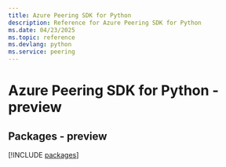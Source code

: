 ```yaml
---
title: Azure Peering SDK for Python
description: Reference for Azure Peering SDK for Python
ms.date: 04/23/2025
ms.topic: reference
ms.devlang: python
ms.service: peering
---
```

# Azure Peering SDK for Python - preview
## Packages - preview
[!INCLUDE [packages](peering-index.md)]